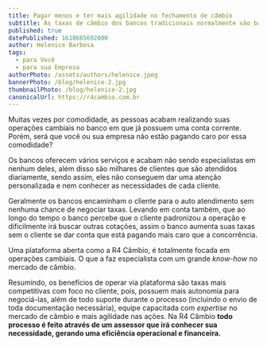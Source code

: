 ```yaml
---
title: Pagar menos e ter mais agilidade no fechamento de câmbio
subtitle: As taxas de câmbio dos bancos tradicionais normalmente são bastante elevadas. Veja aqui como economizar na hora de realizar suas operações de câmbio
published: true
datePublished: 1618665692000
author: Helenice Barbosa
tags:
  - para Você
  - para sua Empresa
authorPhoto: /assets/authors/helenice.jpeg
bannerPhoto: /blog/helenice-2.jpg
thumbnailPhoto: /blog/helenice-2.jpg
canonicalUrl: https://r4cambio.com.br
---
```


Muitas vezes por comodidade, as pessoas acabam realizando suas operações cambiais no banco em que já possuem uma conta corrente. 
Porém, será que você ou sua empresa não estão pagando caro por essa comodidade?

Os bancos oferecem vários serviços e acabam não sendo especialistas em nenhum deles, além disso são milhares de clientes que são atendidos diariamente, sendo assim, eles não conseguem dar uma atenção personalizada e nem conhecer as necessidades de cada cliente.

Geralmente os bancos encaminham o cliente para o auto atendimento sem nenhuma chance de negociar taxas. Levando em conta também, que ao longo do tempo o banco percebe que o cliente padronizou a operação e dificilmente irá buscar outras cotações, assim o banco aumenta suas taxas sem o cliente se dar conta que está pagando mais caro que a concorrência.

Uma plataforma aberta como a R4 Câmbio, é totalmente focada em operações cambiais. O que a faz especialista com um grande *know-how* no mercado de câmbio.

Resumindo, os benefícios de operar via plataforma são taxas mais competitivas com foco no cliente, pois, possuem mais autonomia para negociá-las, além de todo suporte durante o processo (incluindo o envio de toda documentação necessária), equipe capacitada com *expertise* no mercado de câmbio e mais agilidade nas ações.
Na R4 Câmbio **todo processo é feito através de um assessor que irá conhecer sua necessidade, gerando uma eficiência operacional e financeira.**
